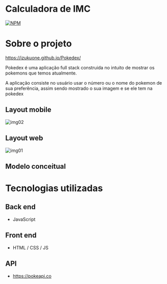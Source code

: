 # Calculadora de IMC
[![NPM](https://img.shields.io/npm/l/react)](https://github.com/IZUKUONE/Pokedex/blob/main/LICENSE) 

# Sobre o projeto

https://izukuone.github.io/Pokedex/

Pokedex é uma aplicação full stack construida no intuito de mostrar os pokemons que temos atualmente. 

A aplicação consiste no usuário usar o número ou o nome do pokemon de sua preferência, assim sendo mostrado o sua imagem e se ele tem na pokedex 

## Layout mobile
![img02](https://github.com/IZUKUONE/Pokedex/assets/90990711/ddb12a1e-f946-4951-a6ff-30dc1f387b99)

## Layout web

![img01](https://github.com/IZUKUONE/Pokedex/assets/90990711/3ae28787-f6e0-4913-b07e-3f84bf8c8953)

## Modelo conceitual

# Tecnologias utilizadas
## Back end
- JavaScript
  
## Front end
- HTML / CSS / JS
  
## API
- https://pokeapi.co
